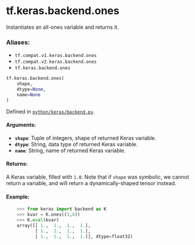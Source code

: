 <div itemscope itemtype="http://developers.google.com/ReferenceObject">
<meta itemprop="name" content="tf.keras.backend.ones" />
<meta itemprop="path" content="Stable" />
</div>

# tf.keras.backend.ones

Instantiates an all-ones variable and returns it.

### Aliases:

* `tf.compat.v1.keras.backend.ones`
* `tf.compat.v2.keras.backend.ones`
* `tf.keras.backend.ones`

``` python
tf.keras.backend.ones(
    shape,
    dtype=None,
    name=None
)
```



Defined in [`python/keras/backend.py`](/code/stable/tensorflow/python/keras/backend.py).

<!-- Placeholder for "Used in" -->


#### Arguments:


* <b>`shape`</b>: Tuple of integers, shape of returned Keras variable.
* <b>`dtype`</b>: String, data type of returned Keras variable.
* <b>`name`</b>: String, name of returned Keras variable.


#### Returns:

A Keras variable, filled with `1.0`.
Note that if `shape` was symbolic, we cannot return a variable,
and will return a dynamically-shaped tensor instead.



#### Example:


```python
    >>> from keras import backend as K
    >>> kvar = K.ones((3,4))
    >>> K.eval(kvar)
    array([[ 1.,  1.,  1.,  1.],
           [ 1.,  1.,  1.,  1.],
           [ 1.,  1.,  1.,  1.]], dtype=float32)
```
